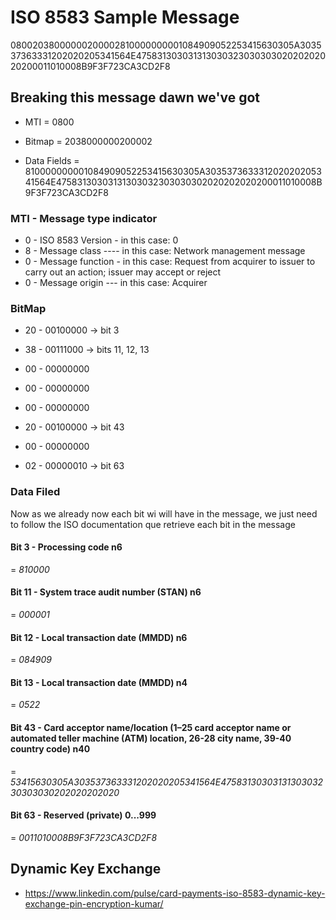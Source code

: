 # ISO 8583 Sample Message

08002038000000200002810000000001084909052253415630305A303537363331202020205341564E47583130303131303032303030302020202020200011010008B9F3F723CA3CD2F8

## Breaking this message dawn we've got

- MTI = 0800

- Bitmap = 2038000000200002

- Data Fields = 810000000001084909052253415630305A303537363331202020205341564E47583130303131303032303030302020202020200011010008B9F3F723CA3CD2F8


### MTI - Message type indicator

- 0 - ISO 8583 Version - in this case: 0
- 8 - Message class ---- in this case: Network management message
- 0 - Message function - in this case: Request from acquirer to issuer to carry out an action; issuer may accept or reject
- 0 - Message origin --- in this case: Acquirer

### BitMap

- 20 - 00100000 -> bit 3

- 38 - 00111000 -> bits 11, 12, 13

- 00 - 00000000

- 00 - 00000000

- 00 - 00000000

- 20 - 00100000 -> bit 43

- 00 - 00000000

- 02 - 00000010 -> bit 63

### Data Filed

Now as we already now each bit wi will have in the message, we just need to follow the ISO documentation que retrieve each bit in the message

#### Bit 3 - Processing code n6
= *810000*

#### Bit 11 - System trace audit number (STAN) n6
= *000001*

#### Bit 12 - Local transaction date (MMDD) n6
= *084909*

#### Bit 13 - Local transaction date (MMDD) n4
= *0522*

#### Bit 43 - Card acceptor name/location (1–25 card acceptor name or automated teller machine (ATM) location, 26-28 city name, 39-40 country code) n40
= *53415630305A303537363331202020205341564E4758313030313130303230303030202020202020*

#### Bit 63 - Reserved (private) 0...999
= *0011010008B9F3F723CA3CD2F8*




## Dynamic Key Exchange


- https://www.linkedin.com/pulse/card-payments-iso-8583-dynamic-key-exchange-pin-encryption-kumar/